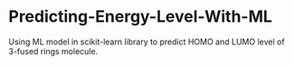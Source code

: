 # Predicting-Energy-Level-With-ML
Using ML model in scikit-learn library to predict HOMO and LUMO level of 3-fused rings molecule.
